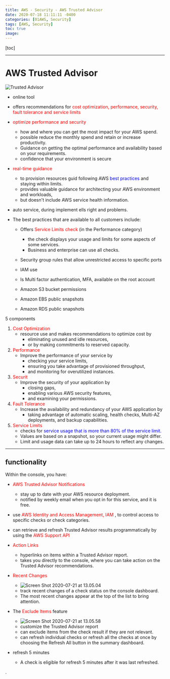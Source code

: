```yaml
---
title: AWS - Security - AWS Trusted Advisor
date: 2020-07-18 11:11:11 -0400
categories: [01AWS, Security]
tags: [AWS, Security]
toc: true
image:
---
```


[toc]

---

# AWS Trusted Advisor

![Trusted Advisor](https://i.imgur.com/Ighxcn9.png)

- online tool

- offers recommendations for <font color=red> cost optimization, performance, security, fault tolerance and service limits </font>


- <font color=red> optimize performance and security </font>
  - how and where you can get the most impact for your AWS spend.
  - possible reduce the monthly spend and retain or increase productivity.
  - Guidance on getting the optimal performance and availability based on your requirements.
  - confidence that your environment is secure


- <font color=red> real-time guidance </font>
  - to provision resources guid following AWS <font color=blue> best practices </font> and staying within limits.
  - provides valuable guidance for architecting your AWS environment and workloads,
  - but doesn't include AWS service health information.

- auto service, during implement ells right and problems.

- The best practices that are available to all customers include:
  - Offers <font color=red> Service Limits check </font> (in the Performance category)
    - the check displays your usage and limits for some aspects of some services.
    - Business and enterprise can use all checks.

  - Security group rules that allow unrestricted access to specific ports
  - IAM use
  - Is Multi factor authentication, MFA, available on the root account
  - Amazon S3 bucket permissions
  - Amazon EBS public snapshots
  - Amazon RDS public snapshots


5 components
1. <font color=red> Cost Optimization </font>
   - resource use and makes recommendations to optimize cost by
     - eliminating unused and idle resources,
     - or by making commitments to reserved capacity.
2. <font color=red> Performance </font>
   - Improve the performance of your service by
     - checking your service limits,
     - ensuring you take advantage of provisioned throughput,
     - and monitoring for overutilized instances.
3. <font color=red> Securit </font>
   - Improve the security of your application by
     - closing gaps,
     - enabling various AWS security features,
     - and examining your permissions.
4. <font color=red> Fault Tolerance </font>
   - Increase the availability and redundancy of your AWS application by
     - taking advantage of automatic scaling, health checks, Multi-AZ deployments, and backup capabilities.
5. <font color=red> Service Limits </font>
   - checks for <font color=blue> service usage that is more than 80% of the service limit. </font>
   - Values are based on a snapshot, so your current usage might differ.
   - Limit and usage data can take up to 24 hours to reflect any changes.

---

## functionality

Within the console, you have:

- <font color=red> AWS Trusted Advisor Notifications </font>
  - stay up to date with your AWS resource deployment.
  - notified by weekly email when you opt in for this service, and it is free.

- use <font color=red> AWS Identity and Access Management, IAM </font>, to control access to specific checks or check categories.

- can retrieve and refresh Trusted Advisor results programmatically by using the <font color=red> AWS Support API </font>

- <font color=red> Action Links </font>
  - hyperlinks on items within a Trusted Advisor report.
  - takes you directly to the console, where you can take action on the Trusted Advisor recommendations.

- <font color=red> Recent Changes </font>
  - ![Screen Shot 2020-07-21 at 13.05.04](https://i.imgur.com/kndS5jA.png)
  - track recent changes of a check status on the console dashboard.
  - The most recent changes appear at the top of the list to bring attention.

- The <font color=red> Exclude Items </font> feature
  - ![Screen Shot 2020-07-21 at 13.05.58](https://i.imgur.com/SS3uaG3.png)
  - customize the Trusted Advisor report
  - can exclude items from the check result if they are not relevant.
  - can refresh individual checks or refresh all the checks at once by choosing the Refresh All button in the summary dashboard.

- refresh 5 minutes
  - A check is eligible for refresh 5 minutes after it was last refreshed.









.

